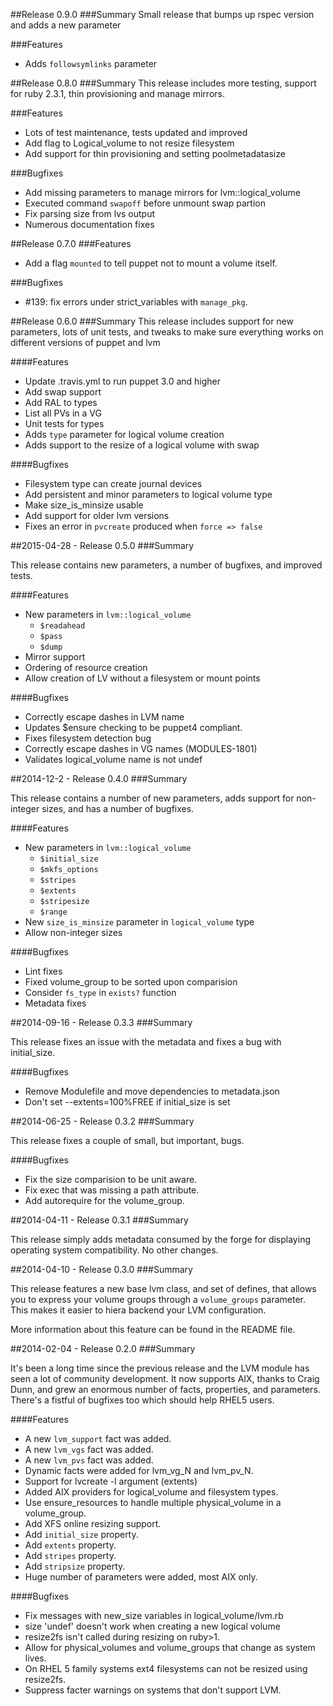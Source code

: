 ##Release 0.9.0
###Summary
Small release that bumps up rspec version and adds a new parameter

###Features
- Adds `followsymlinks` parameter

##Release 0.8.0
###Summary
This release includes more testing, support for ruby 2.3.1, thin provisioning and manage mirrors.

###Features
- Lots of test maintenance, tests updated and improved
- Add flag to Logical_volume to not resize filesystem
- Add support for thin provisioning and setting poolmetadatasize

###Bugfixes
- Add missing parameters to manage mirrors for lvm::logical_volume
- Executed command `swapoff` before unmount swap partion
- Fix parsing size from lvs output
- Numerous documentation fixes

##Release 0.7.0
###Features
- Add a flag `mounted` to tell puppet not to mount a volume itself.

###Bugfixes
- #139: fix errors under strict_variables with `manage_pkg`.

##Release 0.6.0
###Summary
This release includes support for new parameters, lots of unit tests, and tweaks to make sure everything works on different versions of puppet and lvm

####Features
- Update .travis.yml to run puppet 3.0 and higher
- Add swap support
- Add RAL to types
- List all PVs in a VG
- Unit tests for types
- Adds `type` parameter for logical volume creation
- Adds support to the resize of a logical volume with swap

####Bugfixes
- Filesystem type can create journal devices
- Add persistent and minor parameters to logical volume type
- Make size_is_minsize usable
- Add support for older lvm versions
- Fixes an error in `pvcreate` produced when `force => false`

##2015-04-28 - Release 0.5.0
###Summary

This release contains new parameters, a number of bugfixes, and improved tests.

####Features
- New parameters in `lvm::logical_volume`
  - `$readahead`
  - `$pass`
  - `$dump`
- Mirror support
- Ordering of resource creation
- Allow creation of LV without a filesystem or mount points

####Bugfixes
- Correctly escape dashes in LVM name
- Updates $ensure checking to be puppet4 compliant.
- Fixes filesystem detection bug
- Correctly escape dashes in VG names (MODULES-1801)
- Validates logical_volume name is not undef

##2014-12-2 - Release 0.4.0
###Summary

This release contains a number of new parameters, adds support for non-integer sizes, and has a number of bugfixes.

####Features
- New parameters in `lvm::logical_volume`
  - `$initial_size`
  - `$mkfs_options`
  - `$stripes`
  - `$extents`
  - `$stripesize`
  - `$range`
- New `size_is_minsize` parameter in `logical_volume` type
- Allow non-integer sizes

####Bugfixes
- Lint fixes
- Fixed volume_group to be sorted upon comparision
- Consider `fs_type` in `exists?` function
- Metadata fixes

##2014-09-16 - Release 0.3.3
###Summary

This release fixes an issue with the metadata and fixes a bug with
initial_size.

####Bugfixes
- Remove Modulefile and move dependencies to metadata.json
- Don't set --extents=100%FREE if initial_size is set

##2014-06-25 - Release 0.3.2
###Summary

This release fixes a couple of small, but important, bugs.

####Bugfixes
- Fix the size comparision to be unit aware.
- Fix exec that was missing a path attribute.
- Add autorequire for the volume_group.

##2014-04-11 - Release 0.3.1
###Summary

This release simply adds metadata consumed by the forge for displaying
operating system compatibility.  No other changes.

##2014-04-10 - Release 0.3.0
###Summary

This release features a new base lvm class, and set of defines, that allows you
to express your volume groups through a `volume_groups` parameter.  This makes
it easier to hiera backend your LVM configuration.

More information about this feature can be found in the README file.

##2014-02-04 - Release 0.2.0
###Summary

It's been a long time since the previous release and the LVM module has seen a
lot of community development.  It now supports AIX, thanks to Craig Dunn, and
grew an enormous number of facts, properties, and parameters.  There's a
fistful of bugfixes too which should help RHEL5 users.

####Features
 - A new `lvm_support` fact was added. 
 - A new `lvm_vgs` fact was added.
 - A new `lvm_pvs` fact was added.
 - Dynamic facts were added for lvm_vg_N and lvm_pv_N.
 - Support for lvcreate -l argument (extents)
 - Added AIX providers for logical_volume and filesystem types.
 - Use ensure_resources to handle multiple physical_volume in a volume_group.
 - Add XFS online resizing support.
 - Add `initial_size` property.
 - Add `extents` property.
 - Add `stripes` property.
 - Add `stripsize` property.
 - Huge number of parameters were added, most AIX only.

####Bugfixes
- Fix messages with new_size variables in logical_volume/lvm.rb
- size 'undef' doesn't work when creating a new logical volume
- resize2fs isn't called during resizing on ruby>1.
- Allow for physical_volumes and volume_groups that change as system lives.
- On RHEL 5 family systems ext4 filesystems can not be resized using resize2fs.
- Suppress facter warnings on systems that don't support LVM.
